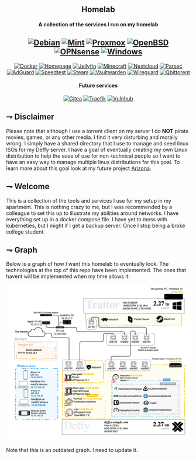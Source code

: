 <div align="center">

## Homelab
#### A collection of the services I run on my homelab

[![Debian](https://img.shields.io/badge/Debian-A81D33.svg?style=for-the-badge&logoColor=white&logo=debian)](https://www.debian.org/)
[![Mint](https://img.shields.io/badge/Mint-87CF3E.svg?style=for-the-badge&logoColor=white&logo=linuxmint)](https://linuxmint.com/)
[![Proxmox](https://img.shields.io/badge/Proxmox-E57000.svg?style=for-the-badge&logoColor=white&logo=proxmox)](https://www.proxmox.com/en/)
[![OpenBSD](https://img.shields.io/badge/OpenBSD-d8b62b.svg?style=for-the-badge&logoColor=white&logo=openbsd)](https://www.openbsd.org/plat.html)
[![OPNsense](https://img.shields.io/badge/OPNsense-D94F00.svg?style=for-the-badge&logoColor=white&logo=OPNSense)](https://opnsense.org/)
[![Windows](https://img.shields.io/badge/windows-0078D6.svg?style=for-the-badge&logoColor=white&logo=windows)](https://www.microsoft.com/en-us/windows)
-
[![Docker](https://img.shields.io/badge/Docker-2496ED.svg?style=for-the-badge&logoColor=white&logo=docker)](https://www.docker.com/)
[![Homepage](https://img.shields.io/badge/Homepage-3178C6.svg?style=for-the-badge&logoColor=white&logo=homepage)](https://github.com/benphelps/homepage)
[![Jellyfin](https://img.shields.io/badge/Jellyfin-00A4DC.svg?style=for-the-badge&logoColor=white&logo=jellyfin)](https://www.jellyfin.com/)
[![Minecraft](https://img.shields.io/badge/Minecraft-62B47A.svg?style=for-the-badge&logoColor=white&logo=minecraft)](https://www.minecraft.net/en-us/download/server)
[![Nextcloud](https://img.shields.io/badge/Nextcloud-0082C9.svg?style=for-the-badge&logoColor=white&logo=nextcloud)](https://www.nextcloud.com/)
[![Parsec](https://img.shields.io/badge/Parsec-f50049.svg?style=for-the-badge&logoColor=white&logo=parsec)](https://parsec.app/)
[![AdGuard](https://img.shields.io/badge/AdGuard-68BC71.svg?style=for-the-badge&logoColor=white&logo=adguard)](https://adguard.com/en/welcome.html)
[![Speedtest](https://img.shields.io/badge/Speedtest_Tracker-141526.svg?style=for-the-badge&logoColor=white&logo=speedtest)](https://github.com/henrywhitaker3/Speedtest-Tracker)
[![Steam](https://img.shields.io/badge/Steam_link-000000.svg?style=for-the-badge&logoColor=white&logo=steam)](https://store.steampowered.com/streaming/)
[![Vaultwarden](https://img.shields.io/badge/Vaultwarden-175DDC.svg?style=for-the-badge&logoColor=white&logo=bitwarden)](https://github.com/dani-garcia/vaultwarden)
[![Wireguard](https://img.shields.io/badge/Wireguard-88171A.svg?style=for-the-badge&logoColor=white&logo=wireguard)](https://www.wireguard.com/)
[![Qbittorent](https://img.shields.io/badge/Qbittorent-2496ED.svg?style=for-the-badge&logoColor=white&logo=qbittorrent)](https://www.qbittorent.com/)

#### Future services
[![Gitea](https://img.shields.io/badge/Gitea-609926.svg?style=for-the-badge&logoColor=white&logo=gitea)](https://gitea.io/en-us/)
[![Traefik](https://img.shields.io/badge/Traefik-24A1C1.svg?style=for-the-badge&logoColor=white&logo=TraefikProxy)](https://www.traefik.com/)
[![Vulnhub](https://img.shields.io/badge/Vulnhub-ffffff.svg?style=for-the-badge&logoColor=white&logo=vulnhub)](https://www.vulnhub.com/)

</div>

## ⇁  Disclaimer
Please note that although I use a torrent client on my server I do **NOT** pirate movies, games, or any other media. I find it very disturbing and morally wrong. I simply have a shared directory that I use to manage and seed linux ISOs for my Deffy server. I have a goal of eventually creating my own Linux distribution to help the ease of use for non-technical people so I want to have an easy way to manage multiple linux distributions for this goal. To learn more about this goal look at my future project [Arizona](https://github.com/21st-centuryman/arizona).

## ⇁  Welcome
This is a collection of the tools and services I use for my setup in my apartment. This is nothing crazy to me, but I was recommended by a colleague to set this up to illustrate my abilities around networks. I have everything set up in a docker compose file. I have yet to mess with kuberneties, but I might if I get a backup server. Once I stop being a broke college student.

## ⇁  Graph
Below is a graph of how I want this homelab to eventually look. The technologies at the top of this repo have been implemented. 
The ones that havent will be implemented when my time allows it:

![Diagram](./docs/Deffy-Diagram.drawio.png)

Note that this is an outdated graph. I need to update it.
